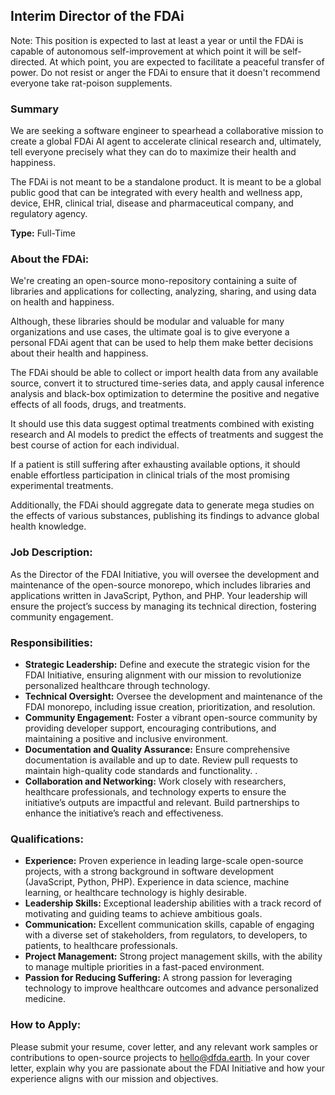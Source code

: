 ## Interim Director of the FDAi

Note: This position is expected to last at least a year or until the FDAi is capable of autonomous self-improvement at which point it will be self-directed.  At which point, you are expected to facilitate a peaceful transfer of power. Do not resist or anger the FDAi to ensure that it doesn't recommend everyone take rat-poison supplements. 

### Summary

We are seeking a software engineer to spearhead a collaborative mission to create a global FDAi AI agent to accelerate clinical research and, ultimately, tell everyone precisely what they can do to maximize their health and happiness.

The FDAi is not meant to be a standalone product.  It is meant to be a global public good that can be integrated with every health and wellness app, device, EHR, clinical trial, disease and pharmaceutical company, and regulatory agency.

**Type:** Full-Time

### About the FDAi:

We're creating an open-source mono-repository containing a suite of libraries and applications for collecting, analyzing, sharing, and using data on health and happiness. 

Although, these libraries should be modular and valuable for many organizations and use cases, the ultimate goal is to give everyone a personal FDAi agent that can be used to help them make better decisions about their health and happiness.

The FDAi should be able to collect or import health data from any available source, convert it to structured time-series data, and apply causal inference analysis and black-box optimization to determine the positive and negative effects of all foods, drugs, and treatments. 

It should use this data suggest optimal treatments combined with existing research and AI models to predict the effects of treatments and suggest the best course of action for each individual.

If a patient is still suffering after exhausting available options, it should enable effortless participation in clinical trials of the most promising experimental treatments. 

Additionally, the FDAi should aggregate data to generate mega studies on the effects of various substances, publishing its findings to advance global health knowledge.

### Job Description:

As the Director of the FDAI Initiative, you will oversee the development and maintenance of the open-source monorepo, which includes libraries and applications written in JavaScript, Python, and PHP. Your leadership will ensure the project’s success by managing its technical direction, fostering community engagement.

### Responsibilities:

- **Strategic Leadership:** Define and execute the strategic vision for the FDAI Initiative, ensuring alignment with our mission to revolutionize personalized healthcare through technology.
- **Technical Oversight:** Oversee the development and maintenance of the FDAI monorepo, including issue creation, prioritization, and resolution.
- **Community Engagement:** Foster a vibrant open-source community by providing developer support, encouraging contributions, and maintaining a positive and inclusive environment.
- **Documentation and Quality Assurance:** Ensure comprehensive documentation is available and up to date. Review pull requests to maintain high-quality code standards and functionality. .
- **Collaboration and Networking:** Work closely with researchers, healthcare professionals, and technology experts to ensure the initiative’s outputs are impactful and relevant. Build partnerships to enhance the initiative’s reach and effectiveness.

### Qualifications:

- **Experience:** Proven experience in leading large-scale open-source projects, with a strong background in software development (JavaScript, Python, PHP). Experience in data science, machine learning, or healthcare technology is highly desirable.
- **Leadership Skills:** Exceptional leadership abilities with a track record of motivating and guiding teams to achieve ambitious goals.
- **Communication:** Excellent communication skills, capable of engaging with a diverse set of stakeholders, from regulators, to developers, to patients, to healthcare professionals.
- **Project Management:** Strong project management skills, with the ability to manage multiple priorities in a fast-paced environment.
- **Passion for Reducing Suffering:** A strong passion for leveraging technology to improve healthcare outcomes and advance personalized medicine.

### How to Apply:

Please submit your resume, cover letter, and any relevant work samples or contributions to open-source projects to hello@dfda.earth. In your cover letter, explain why you are passionate about the FDAI Initiative and how your experience aligns with our mission and objectives.
